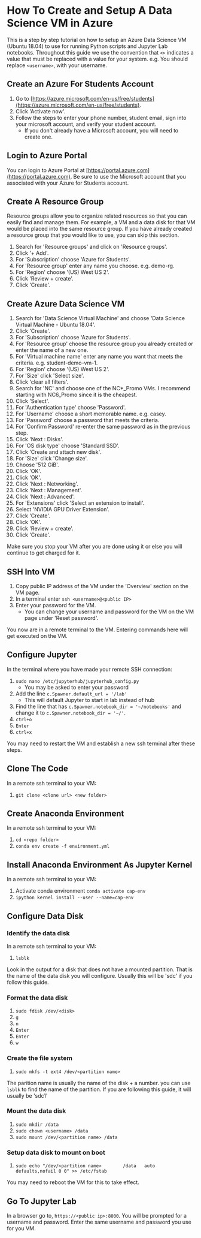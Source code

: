# How To Create and Setup A Data Science VM in Azure
This is a step by step tutorial on how to setup an Azure Data Science VM (Ubuntu 18.04)
to use for running Python scripts and Jupyter Lab notebooks.
Throughout this guide we use the convention that `<>` indicates a value that must be replaced
with a value for your system. e.g. You should replace `<username>`, with your username.

## Create an Azure For Students Account
1. Go to [https://azure.microsoft.com/en-us/free/students](https://azure.microsoft.com/en-us/free/students).
2. Click 'Activate now'.
3. Follow the steps to enter your phone number, student email, sign into your microsoft account, and verify your student account.
    * If you don't already have a Microsoft account, you will need to create one.

## Login to Azure Portal
You can login to Azure Portal at [https://portal.azure.com](https://portal.azure.com).
Be sure to use the Microsoft account that you associated with your Azure for Students account.

## Create A Resource Group
Resource groups allow you to organize related resources so that you can easily find and manage them.
For example, a VM and a data disk for that VM would be placed into the same resource group.
If you have already created a resource group that you would like to use, you can skip this section.

1. Search for 'Resource groups' and click on 'Resource groups'.
2. Click '+ Add'.
3. For 'Subscription' choose 'Azure for Students'.
4. For 'Resource group' enter any name you choose. e.g. demo-rg.
5. For 'Region' choose '(US) West US 2'.
6. Click 'Review + create'.
7. Click 'Create'.


## Create Azure Data Science VM

1. Search for 'Data Science Virtual Machine' and choose 'Data Science Virtual Machine - Ubuntu 18.04'.
2. Click 'Create'.
3. For 'Subscription' choose 'Azure for Students'.
4. For 'Resource group' choose the resource group you already created or enter the name of a new one.
5. For 'Virtual machine name' enter any name you want that meets the criteria. e.g. student-demo-vm-1.
6. For 'Region' choose '(US) West US 2'.
7. For 'Size' click 'Select size'.
8. Click 'clear all filters'.
9. Search for 'NC' and choose one of the NC*_Promo VMs. I recommend starting with NC6_Promo since it is the cheapest.
10. Click 'Select'.
11. For 'Authentication type' choose 'Password'.
12. For 'Username' choose a short memorable name. e.g. casey.
13. For 'Password' choose a password that meets the criteria.
14. For 'Confirm Password' re-enter the same password as in the previous step.
15. Click 'Next : Disks'.
16. For 'OS disk type' choose 'Standard SSD'.
17. Click 'Create and attach new disk'.
18. For 'Size' click 'Change size'.
19. Choose '512 GiB'.
20. Click 'OK'.
21. Click 'OK'.
22. Click 'Next : Networking'.
23. Click 'Next : Management'.
24. Click 'Next : Advanced'.
25. For 'Extensions' click 'Select an extension to install'.
26. Select 'NVIDIA GPU Driver Extension'.
27. Click 'Create'.
28. Click 'OK'.
29. Click 'Review + create'.
30. Click 'Create'.

Make sure you stop your VM after you are done using it or else you will continue to get charged for it.

## SSH Into VM

1. Copy public IP address of the VM under the 'Overview' section on the VM page.
2. In a terminal enter `ssh <username>@<public IP>`
3. Enter your password for the VM.
    * You can change your username and password for the VM on the VM page under 'Reset password'.

You now are in a remote terminal to the VM. Entering commands here will get executed on the VM.

## Configure Jupyter
In the terminal where you have made your remote SSH connection:

1. `sudo nano /etc/jupyterhub/jupyterhub_config.py`
    * You may be asked to enter your password
2. Add the line `c.Spawner.default_url = '/lab'`
    * This will default Jupyter to start in lab instead of hub
3. Find the line that has `c.Spawner.notebook_dir = '~/notebooks'` and change it to `c.Spawner.notebook_dir = '~/'`.
4. `ctrl+o`
5. `Enter`
6. `ctrl+x`

You may need to restart the VM and establish a new ssh terminal after these steps.

## Clone The Code
In a remote ssh terminal to your VM:

1. `git clone <clone url> <new folder>`

## Create Anaconda Environment
In a remote ssh terminal to your VM:

1. `cd <repo folder>`
2. `conda env create -f environment.yml`

## Install Anaconda Environment As Jupyter Kernel
In a remote ssh terminal to your VM:

1. Activate conda environment `conda activate cap-env`
2. `ipython kernel install --user --name=cap-env`

## Configure Data Disk

### Identify the data disk
In a remote ssh terminal to your VM:

1. `lsblk`

Look in the output for a disk that does not have a mounted partition.
That is the name of the data disk you will configure.
Usually this will be 'sdc' if you follow this guide.

### Format the data disk

1. `sudo fdisk /dev/<disk>`
2. `g`
3. `n`
4. `Enter`
5. `Enter`
6. `w`

### Create the file system

1. `sudo mkfs -t ext4 /dev/<partition name>`

The parition name is usually the name of the disk + a number.
you can use `lsblk` to find the name of the partition.
If you are following this guide, it will usually be 'sdc1'

### Mount the data disk

1. `sudo mkdir /data`
2. `sudo chown <username> /data`
3. `sudo mount /dev/<partition name> /data`

### Setup data disk to mount on boot

1. `sudo echo "/dev/<partition name>        /data   auto    defaults,nofail 0 0" >> /etc/fstab`

You may need to reboot the VM for this to take effect.

## Go To Jupyter Lab

In a browser go to, `https://<public ip>:8000`.
You will be prompted for a username and password. Enter the same username and password you use for you VM.
